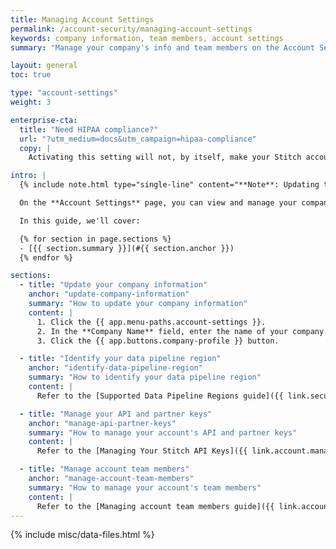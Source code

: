 ```yaml
---
title: Managing Account Settings
permalink: /account-security/managing-account-settings
keywords: company information, team members, account settings
summary: "Manage your company's info and team members on the Account Settings page."

layout: general
toc: true

type: "account-settings"
weight: 3

enterprise-cta:
  title: "Need HIPAA compliance?"
  url: "?utm_medium=docs&utm_campaign=hipaa-compliance"
  copy: |
    Activating this setting will not, by itself, make your Stitch account HIPAA compliant. As part of an Enterprise plan, Stitch can ensure PHI is handled in compliance with HIPAA. [Contact Stitch Sales for more info]({{ site.sales | append: page.enterprise-cta.url }}).

intro: |
  {% include note.html type="single-line" content="**Note**: Updating the settings outlined in this guide will affect your entire Stitch account." %}

  On the **Account Settings** page, you can view and manage your company's info, data pipeline region, API and partner keys, and team members.

  In this guide, we'll cover:

  {% for section in page.sections %}
  - [{{ section.summary }}](#{{ section.anchor }})
  {% endfor %}

sections:
  - title: "Update your company information"
    anchor: "update-company-information"
    summary: "How to update your company information"
    content: |
      1. Click the {{ app.menu-paths.account-settings }}.
      2. In the **Company Name** field, enter the name of your company.
      3. Click the {{ app.buttons.company-profile }} button.

  - title: "Identify your data pipeline region"
    anchor: "identify-data-pipeline-region"
    summary: "How to identify your data pipeline region"
    content: |
      Refer to the [Supported Data Pipeline Regions guide]({{ link.security.supported-operating-regions | prepend: site.baseurl }}) for more info.

  - title: "Manage your API and partner keys"
    anchor: "manage-api-partner-keys"
    summary: "How to manage your account's API and partner keys"
    content: |
      Refer to the [Managing Your Stitch API Keys]({{ link.account.manage-api-keys | prepend: site.baseurl }}) and [Managing Stitch Partner Account Access]({{ link.account.manage-partner-access | prepend: site.baseurl }}) guides for more info.

  - title: "Manage account team members"
    anchor: "manage-account-team-members"
    summary: "How to manage your account's team members"
    content: |
      Refer to the [Managing account team members guide]({{ link.account.team-members | prepend: site.baseurl }}) for info on managing the users in your Stitch account.
---
```

{% include misc/data-files.html %}